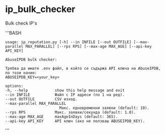 # ip_bulk_checker

Bulk check IP's

'''BASH

    usage: ip_reputation.py [-h] --in INFILE [--out OUTFILE] [--max-parallel MAX_PARALLEL] [--rps RPS] [--max-age MAX_AGE] [--api-key API_KEY]

    AbuseIPDB bulk checker:

    Трябва да имате .env файл, в който се съдържа API ключа на AbuseIPDB, по този начин:
    ABUSEIPDB_KEY=<your_key>

    options:
    -h, --help            show this help message and exit
    --in INFILE           Файл с IP адреси (по 1 на ред).
    --out OUTFILE         CSV изход.
    --max-parallel MAX_PARALLEL
                            Макс. едновременни заявки (default: 10).
    --rps RPS             Макс. заявки/секунда (default: 1.0).
    --max-age MAX_AGE     maxAgeInDays (default: 365).
    --api-key API_KEY     API ключ (ако не ползваш ABUSEIPDB_KEY).

'''
